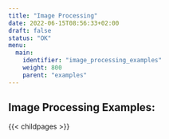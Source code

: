 ```yaml
---
title: "Image Processing"
date: 2022-06-15T08:56:33+02:00
draft: false
status: "OK"
menu: 
  main:
    identifier: "image_processing_examples"
    weight: 800
    parent: "examples"
---
```


## Image Processing Examples:
{{< childpages >}}
